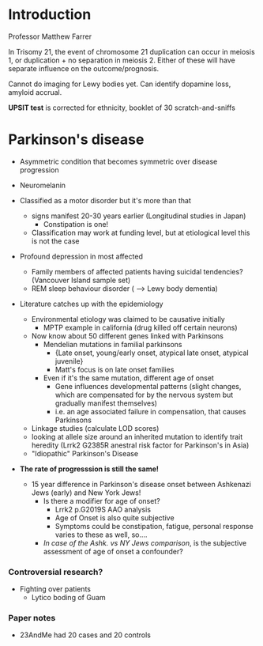 # Introduction  
Professor Matthew Farrer

In Trisomy 21, the event of chromosome 21 duplication can occur in meiosis 1, or duplication + no separation in meiosis 2. Either of these will have separate influence on the outcome/prognosis.  

Cannot do imaging for Lewy bodies yet. Can identify dopamine loss, amyloid accrual.  

**UPSIT test** is corrected for ethnicity, booklet of 30 scratch-and-sniffs  

# Parkinson's disease
- Asymmetric condition that becomes symmetric over disease progression
- Neuromelanin
- Classified as a motor disorder but it's more than that
	- signs manifest 20-30 years earlier (Longitudinal studies in Japan)
		- Constipation is one!
	- Classification may work at funding level, but at etiological level this is not the case
- Profound depression in most affected
	- Family members of affected patients having suicidal tendencies? (Vancouver Island sample set)
	- REM sleep behaviour disorder ( --> Lewy body dementia)
- Literature catches up with the epidemiology
	- Environmental etiology was claimed to be causative initially
		- MPTP example in california (drug killed off certain neurons)
	- Now know about 50 different genes linked with Parkinsons
		- Mendelian mutations in familial parkinsons
			- {Late onset, young/early onset, atypical late onset, atypical juvenile}
			- Matt's focus is on late onset families
		- Even if it's the same mutation, different age of onset
			- Gene influences developmental patterns (slight changes, which are compensated for by the nervous system but gradually manifest themselves)
			- i.e. an age associated failure in compensation, that causes Parkinsons
	- Linkage studies (calculate LOD scores)
	- looking at allele size around an inherited mutation to identify trait heredity (Lrrk2 G2385R anestral risk factor for Parkinson's in Asia)
	- "Idiopathic" Parkinson's Disease

- **The rate of progresssion is still the same!**
	- 15 year difference in Parkinson's disease onset between Ashkenazi Jews (early) and New York Jews! 
		- Is there a modifier for age of onset? 
			- Lrrk2 p.G2019S AAO analysis
			- Age of Onset is also quite subjective
			- Symptoms could be constipation, fatigue, personal response varies to these as well, so....
		- *In case of the Ashk. vs NY Jews comparison*, is the subjective assessment of age of onset a confounder? 

### Controversial research? 
- Fighting over patients
	- Lytico boding of Guam

### Paper notes
- 23AndMe had 20 cases and 20 controls


